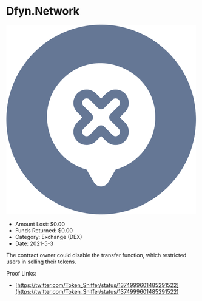# Dfyn.Network
![Dfyn.Network](/rektimages/Dfyn.Network.png)
- Amount Lost: $0.00
- Funds Returned: $0.00
- Category: Exchange (DEX)
- Date: 2021-5-3

The contract owner could disable the transfer function, which restricted users in selling their tokens.  
  



Proof Links:
- [https://twitter.com/Token_Sniffer/status/1374999601485291522](https://twitter.com/Token_Sniffer/status/1374999601485291522)



